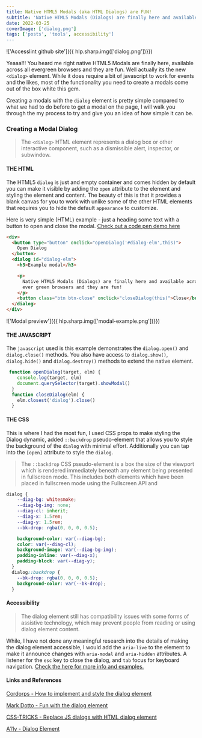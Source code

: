 ```yaml
---
title: Native HTML5 Modals (aka HTML Dialogs) are FUN!
subtitle: 'Native HTML5 Modals (Dialogs) are finally here and available across all ever green browsers and they are fun!'
date: 2022-03-25
coverImage: ['dialog.png']
tags: ['posts', 'tools', accessibility']
---
```



<!-- image -->
!['Accesslint github site']({{ hlp.sharp.img(['dialog.png'])}})

Yeaaa!!! You heard me right native HTML5 Modals are finally here, available across all evergreen browsers and they are fun. Well actually its the new `<dialog>` element. While it does require a bit of javascript to work for events and the likes, most of the functionality you need to create a modals come out of the box white this gem.

Creating a modals with the `dialog` element is pretty simple compared to what we had to do before to get a modal on the page, I will walk you through the my process to try and give you an idea of how simple it can be.
### Creating a Modal Dialog

> The `<dialog>` HTML element represents a dialog box or other interactive component, such as a dismissible alert, inspector, or subwindow.

#### THE HTML

The HTML5 `dialog` is just and empty container and comes hidden by default you can make it visible by adding the `open` attribute to the element and styling the element and content. The beauty of this is that it provides a blank canvas for you to work with unlike some of the other HTML elements that requires you to hide the default `appearance` to customize.

Here is very simple (HTML) example - just a heading some text with a button to open and close the modal. <a href="https://codepen.io/shawn-sandy/pen/XWVMRgz" target="_blank" rel="">Check out a code pen demo here</a>


```html
<div>
  <button type="button" onclick="openDialog('#dialog-elm',this)">
    Open Dialog
  </button>
  <dialog id="dialog-elm">
    <h3>Example modal</h3>

    <p>
      Native HTML5 Modals (Dialogs) are finally here and available across all
      ever green browsers and they are fun!
    </p>
    <button class="btn btn-close" onclick="closeDialog(this)">Close</button>
  </dialog>
</div>
```

!['Modal preview']({{ hlp.sharp.img(['modal-example.png'])}})

#### THE JAVASCRIPT

The `javascript` used is this example demonstrates the `dialog.open()` and `dialog.close()` methods. You also have access to `dialog.show()`, `dialog.hide()` and `dialog.destroy()` methods to extend the native element.

```js
 function openDialog(target, elm) {
    console.log(target, elm)
    document.querySelector(target).showModal()
  }
  function closeDialog(elm) {
    elm.closest('dialog').close()
  }
```

#### THE CSS

This is where I had the most fun, I used CSS props to make styling the Dialog dynamic, added `::backdrop` pseudo-element that allows you to style the background of the `dialog` with minimal effort. Additionally you can tap into the `[open]` attribute to style the `dialog`.

> The `::backdrop` CSS pseudo-element is a box the size of the viewport which is rendered immediately beneath any element being presented in fullscreen mode. This includes both elements which have been placed in fullscreen mode using the Fullscreen API and <dialog> elements.

```css
dialog {
    --diag-bg: whitesmoke;
    --diag-bg-img: none;
    --diag-cl: inherit;
    --diag-x: 1.5rem;
    --diag-y: 1.5rem;
    --bk-drop: rgba(0, 0, 0, 0.5);

    background-color: var(--diag-bg);
    color: var(--diag-cl);
    background-image: var(--diag-bg-img);
    padding-inline: var(--diag-x);
    padding-block: var(--diag-y);
  }
  dialog::backdrop {
    --bk-drop: rgba(0, 0, 0, 0.5);
    background-color: var(--bk-drop);
  }
  ```

#### Accessibility

> The dialog element still has compatibility issues with some forms of assistive technology, which may prevent people from reading or using dialog element content.

While, I have not done any meaningful research into the details of making the dialog element accessible, I would add the `aria-live` to the element to make it announce changes with `aria-modal` and `aria-hidden`  attributes. A listener for the `esc` key to close the dialog, and `tab` focus for keyboard navigation. [Check the here for more info and examples.](https://www.w3.org/TR/wai-aria-practices/examples/dialog-modal/dialog.html)

#### Links and References

[Cordorps - How to implement and style the dialog element](https://tympanus.net/codrops/2021/10/06/how-to-implement-and-style-the-dialog-element/)

[Mark Dotto - Fun with the dialog element](https://markdotto.com/2022/03/16/dialog-element/)

[CSS-TRICKS - Replace JS dialogs with HTML dialog element](https://css-tricks.com/replace-javascript-dialogs-html-dialog-element/)

[A11y - Dialog Element](https://a11y-dialog.netlify.app/)
